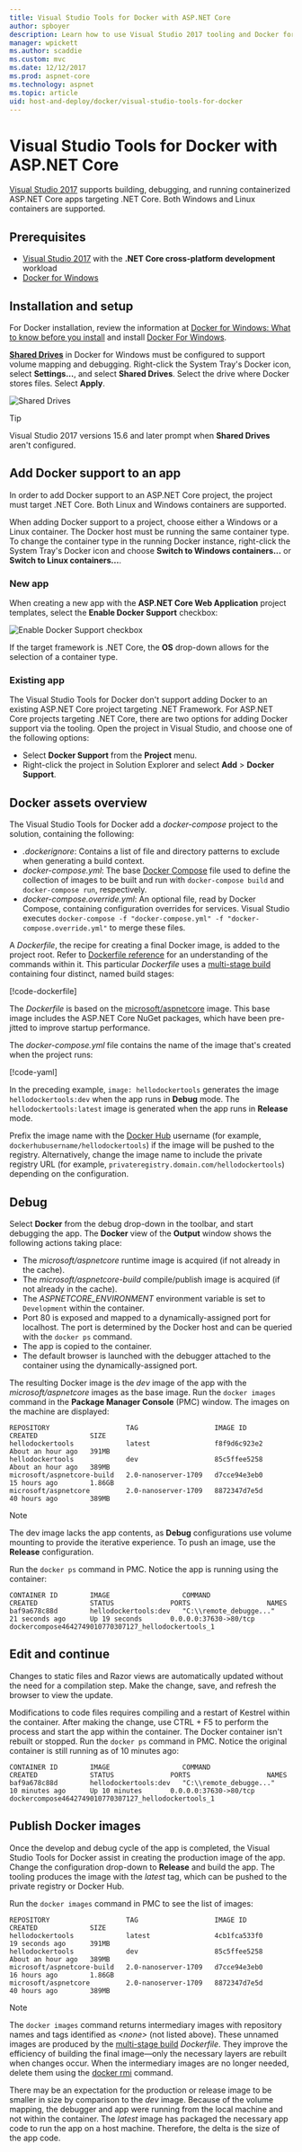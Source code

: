 ```yaml
---
title: Visual Studio Tools for Docker with ASP.NET Core
author: spboyer
description: Learn how to use Visual Studio 2017 tooling and Docker for Windows to containerize an ASP.NET Core app.
manager: wpickett
ms.author: scaddie
ms.custom: mvc
ms.date: 12/12/2017
ms.prod: aspnet-core
ms.technology: aspnet
ms.topic: article
uid: host-and-deploy/docker/visual-studio-tools-for-docker
---
```

# Visual Studio Tools for Docker with ASP.NET Core

[Visual Studio 2017](https://www.visualstudio.com/) supports building, debugging, and running containerized ASP.NET Core apps targeting .NET Core. Both Windows and Linux containers are supported.

## Prerequisites

* [Visual Studio 2017](https://www.visualstudio.com/) with the **.NET Core cross-platform development** workload
* [Docker for Windows](https://docs.docker.com/docker-for-windows/install/)

## Installation and setup

For Docker installation, review the information at [Docker for Windows: What to know before you install](https://docs.docker.com/docker-for-windows/install/#what-to-know-before-you-install) and install [Docker For Windows](https://docs.docker.com/docker-for-windows/install/).

**[Shared Drives](https://docs.docker.com/docker-for-windows/#shared-drives)** in Docker for Windows must be configured to support volume mapping and debugging. Right-click the System Tray's Docker icon, select **Settings...**, and select **Shared Drives**. Select the drive where Docker stores files. Select **Apply**.

![Shared Drives](./visual-studio-tools-for-docker/_static/settings-shared-drives-win.png)

> [!TIP]
> Visual Studio 2017 versions 15.6 and later prompt when **Shared Drives** aren't configured.

## Add Docker support to an app

In order to add Docker support to an ASP.NET Core project, the project must target .NET Core. Both Linux and Windows containers are supported.

When adding Docker support to a project, choose either a Windows or a Linux container. The Docker host must be running the same container type. To change the container type in the running Docker instance, right-click the System Tray's Docker icon and choose **Switch to Windows containers...** or **Switch to Linux containers...**.

### New app

When creating a new app with the **ASP.NET Core Web Application** project templates, select the **Enable Docker Support** checkbox:

![Enable Docker Support checkbox](visual-studio-tools-for-docker/_static/enable-docker-support-checkbox.png)

If the target framework is .NET Core, the **OS** drop-down allows for the selection of a container type.

### Existing app

The Visual Studio Tools for Docker don't support adding Docker to an existing ASP.NET Core project targeting .NET Framework. For ASP.NET Core projects targeting .NET Core, there are two options for adding Docker support via the tooling. Open the project in Visual Studio, and choose one of the following options:

* Select **Docker Support** from the **Project** menu.
* Right-click the project in Solution Explorer and select **Add** > **Docker Support**.

## Docker assets overview

The Visual Studio Tools for Docker add a *docker-compose* project to the solution, containing the following:

* *.dockerignore*: Contains a list of file and directory patterns to exclude when generating a build context.
* *docker-compose.yml*: The base [Docker Compose](https://docs.docker.com/compose/overview/) file used to define the collection of images to be built and run with `docker-compose build` and `docker-compose run`, respectively.
* *docker-compose.override.yml*: An optional file, read by Docker Compose, containing configuration overrides for services. Visual Studio executes `docker-compose -f "docker-compose.yml" -f "docker-compose.override.yml"` to merge these files.

A *Dockerfile*, the recipe for creating a final Docker image, is added to the project root. Refer to [Dockerfile reference](https://docs.docker.com/engine/reference/builder/) for an understanding of the commands within it. This particular *Dockerfile* uses a [multi-stage build](https://docs.docker.com/engine/userguide/eng-image/multistage-build/) containing four distinct, named build stages:

[!code-dockerfile[](visual-studio-tools-for-docker/samples/HelloDockerTools/HelloDockerTools/Dockerfile?highlight=1,5,14,17)]

The *Dockerfile* is based on the [microsoft/aspnetcore](https://hub.docker.com/r/microsoft/aspnetcore) image. This base image includes the ASP.NET Core NuGet packages, which have been pre-jitted to improve startup performance.

The *docker-compose.yml* file contains the name of the image that's created when the project runs:

[!code-yaml[](visual-studio-tools-for-docker/samples/HelloDockerTools/docker-compose.yml?highlight=5)]

In the preceding example, `image: hellodockertools` generates the image `hellodockertools:dev` when the app runs in **Debug** mode. The `hellodockertools:latest` image is generated when the app runs in **Release** mode.

Prefix the image name with the [Docker Hub](https://hub.docker.com/) username (for example, `dockerhubusername/hellodockertools`) if the image will be pushed to the registry. Alternatively, change the image name to include the private registry URL (for example, `privateregistry.domain.com/hellodockertools`) depending on the configuration.

## Debug

Select **Docker** from the debug drop-down in the toolbar, and start debugging the app. The **Docker** view of the **Output** window shows the following actions taking place:

* The *microsoft/aspnetcore* runtime image is acquired (if not already in the cache).
* The *microsoft/aspnetcore-build* compile/publish image is acquired (if not already in the cache).
* The *ASPNETCORE_ENVIRONMENT* environment variable is set to `Development` within the container.
* Port 80 is exposed and mapped to a dynamically-assigned port for localhost. The port is determined by the Docker host and can be queried with the `docker ps` command.
* The app is copied to the container.
* The default browser is launched with the debugger attached to the container using the dynamically-assigned port. 

The resulting Docker image is the *dev* image of the app with the *microsoft/aspnetcore* images as the base image. Run the `docker images` command in the **Package Manager Console** (PMC) window. The images on the machine are displayed:

```console
REPOSITORY                   TAG                   IMAGE ID            CREATED             SIZE
hellodockertools             latest                f8f9d6c923e2        About an hour ago   391MB
hellodockertools             dev                   85c5ffee5258        About an hour ago   389MB
microsoft/aspnetcore-build   2.0-nanoserver-1709   d7cce94e3eb0        15 hours ago        1.86GB
microsoft/aspnetcore         2.0-nanoserver-1709   8872347d7e5d        40 hours ago        389MB
```

> [!NOTE]
> The dev image lacks the app contents, as **Debug** configurations use volume mounting to provide the iterative experience. To push an image, use the **Release** configuration.

Run the `docker ps` command in PMC. Notice the app is running using the container:

```console
CONTAINER ID        IMAGE                  COMMAND                   CREATED             STATUS              PORTS                   NAMES
baf9a678c88d        hellodockertools:dev   "C:\\remote_debugge..."   21 seconds ago      Up 19 seconds       0.0.0.0:37630->80/tcp   dockercompose4642749010770307127_hellodockertools_1
```

## Edit and continue

Changes to static files and Razor views are automatically updated without the need for a compilation step. Make the change, save, and refresh the browser to view the update.  

Modifications to code files requires compiling and a restart of Kestrel within the container. After making the change, use CTRL + F5 to perform the process and start the app within the container. The Docker container isn't rebuilt or stopped. Run the `docker ps` command in PMC. Notice the original container is still running as of 10 minutes ago:

```console
CONTAINER ID        IMAGE                  COMMAND                   CREATED             STATUS              PORTS                   NAMES
baf9a678c88d        hellodockertools:dev   "C:\\remote_debugge..."   10 minutes ago      Up 10 minutes       0.0.0.0:37630->80/tcp   dockercompose4642749010770307127_hellodockertools_1
```

## Publish Docker images

Once the develop and debug cycle of the app is completed, the Visual Studio Tools for Docker assist in creating the production image of the app. Change the configuration drop-down to **Release** and build the app. The tooling produces the image with the *latest* tag, which can be pushed to the private registry or Docker Hub. 

Run the `docker images` command in PMC to see the list of images:

```console
REPOSITORY                   TAG                   IMAGE ID            CREATED             SIZE
hellodockertools             latest                4cb1fca533f0        19 seconds ago      391MB
hellodockertools             dev                   85c5ffee5258        About an hour ago   389MB
microsoft/aspnetcore-build   2.0-nanoserver-1709   d7cce94e3eb0        16 hours ago        1.86GB
microsoft/aspnetcore         2.0-nanoserver-1709   8872347d7e5d        40 hours ago        389MB
```

> [!NOTE]
> The `docker images` command returns intermediary images with repository names and tags identified as *\<none>* (not listed above). These unnamed images are produced by the [multi-stage build](https://docs.docker.com/engine/userguide/eng-image/multistage-build/) *Dockerfile*. They improve the efficiency of building the final image&mdash;only the necessary layers are rebuilt when changes occur. When the intermediary images are no longer needed, delete them using the [docker rmi](https://docs.docker.com/engine/reference/commandline/rmi/) command.

There may be an expectation for the production or release image to be smaller in size by comparison to the *dev* image. Because of the volume mapping, the debugger and app were running from the local machine and not within the container. The *latest* image has packaged the necessary app code to run the app on a host machine. Therefore, the delta is the size of the app code.
